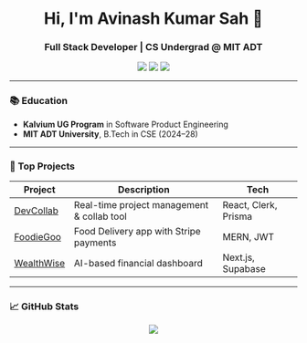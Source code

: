 <h1 align="center">Hi, I'm Avinash Kumar Sah 👋</h1>
<h3 align="center">Full Stack Developer | CS Undergrad @ MIT ADT</h3>

<p align="center">
  <a href="https://www.linkedin.com/in/avinash-kumar-0602402a0/" target="_blank"><img src="https://img.shields.io/badge/LinkedIn-blue?logo=linkedin&style=for-the-badge"></a>
  <a href="mailto:your.email@example.com"><img src="https://img.shields.io/badge/Gmail-red?logo=gmail&style=for-the-badge"></a>
  <a href="https://github.com/Avii-KS"><img src="https://img.shields.io/badge/GitHub-181717?logo=github&style=for-the-badge"></a>
</p>

---

### 📚 Education
- **Kalvium UG Program** in Software Product Engineering  
- **MIT ADT University**, B.Tech in CSE (2024–28)

---

### 🚀 Top Projects

| Project | Description | Tech |
|--------|-------------|------|
| [DevCollab](https://github.com/Avii-KS/Dev-Collab) | Real-time project management & collab tool | React, Clerk, Prisma |
| [FoodieGoo](https://github.com/Avii-KS/FoodieGoo) | Food Delivery app with Stripe payments | MERN, JWT |
| [WealthWise](https://github.com/Avii-KS/WealthWise) | AI-based financial dashboard | Next.js, Supabase |

---

### 📈 GitHub Stats

<p align="center">
  <img src="https://github-readme-stats.vercel.app/api?username=Avii-KS&show_icons=true&theme=github_dark">
</p>
